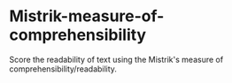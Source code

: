 # Mistrik-measure-of-comprehensibility
Score the readability of text using the Mistrik's measure of comprehensibility/readability.
